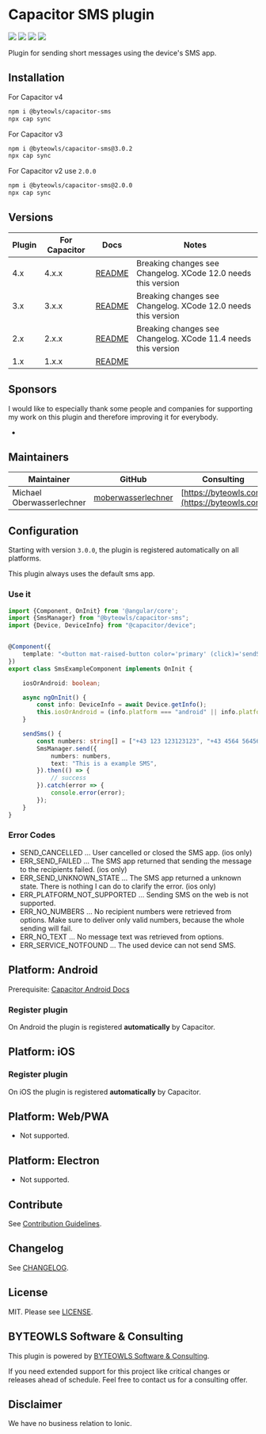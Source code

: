 # Capacitor SMS plugin

<a href="#sponsors"><img src="https://img.shields.io/badge/plugin-Sponsors-blue?style=flat-square" /></a>
<a href="https://www.npmjs.com/package/@byteowls/capacitor-sms"><img src="https://img.shields.io/npm/dw/@byteowls/capacitor-sms?style=flat-square" /></a>
<a href="https://www.npmjs.com/package/@byteowls/capacitor-sms"><img src="https://img.shields.io/npm/v/@byteowls/capacitor-sms?style=flat-square" /></a>
<a href="LICENSE"><img src="https://img.shields.io/npm/l/@byteowls/capacitor-sms?style=flat-square" /></a>

Plugin for sending short messages using the device's SMS app.

## Installation

For Capacitor v4
```bash
npm i @byteowls/capacitor-sms
npx cap sync
```

For Capacitor v3
```bash
npm i @byteowls/capacitor-sms@3.0.2
npx cap sync
```

For Capacitor v2 use `2.0.0`
```bash
npm i @byteowls/capacitor-sms@2.0.0
npx cap sync
```

## Versions

| Plugin | For Capacitor | Docs                                                                               | Notes                          |
|--------|---------------|------------------------------------------------------------------------------------|--------------------------------|
| 4.x    | 4.x.x         | [README](./README.md)                                                              | Breaking changes see Changelog. XCode 12.0 needs this version  |
| 3.x    | 3.x.x         | [README](https://github.com/moberwasserlechner/capacitor-sms/blob/3.0.2/README.md) | Breaking changes see Changelog. XCode 12.0 needs this version  |
| 2.x    | 2.x.x         | [README](https://github.com/moberwasserlechner/capacitor-sms/blob/2.0.0/README.md) | Breaking changes see Changelog. XCode 11.4 needs this version  |
| 1.x    | 1.x.x         | [README](https://github.com/moberwasserlechner/capacitor-sms/blob/1.0.0/README.md) |                                |

## Sponsors

I would like to especially thank some people and companies for supporting my work on this plugin and therefore improving it for everybody.

*

## Maintainers

| Maintainer | GitHub | Consulting                                   |
| -----------| -------|----------------------------------------------|
| Michael Oberwasserlechner | [moberwasserlechner](https://github.com/moberwasserlechner) | [https://byteowls.com](https://byteowls.com) |


## Configuration

Starting with version `3.0.0`, the plugin is registered automatically on all platforms.

This plugin always uses the default sms app.

### Use it

```typescript
import {Component, OnInit} from '@angular/core';
import {SmsManager} from "@byteowls/capacitor-sms";
import {Device, DeviceInfo} from "@capacitor/device";


@Component({
    template: "<button mat-raised-button color='primary' (click)='sendSms()'>Send SMS now!</button>"
})
export class SmsExampleComponent implements OnInit {

    iosOrAndroid: boolean;

    async ngOnInit() {
        const info: DeviceInfo = await Device.getInfo();
        this.iosOrAndroid = (info.platform === "android" || info.platform === "ios");
    }

    sendSms() {
        const numbers: string[] = ["+43 123 123123123", "+43 4564 56456456"];
        SmsManager.send({
            numbers: numbers,
            text: "This is a example SMS",
        }).then(() => {
            // success
        }).catch(error => {
            console.error(error);
        });
    }
}
```

### Error Codes

* SEND_CANCELLED ... User cancelled or closed the SMS app. (ios only)
* ERR_SEND_FAILED ... The SMS app returned that sending the message to the recipients failed. (ios only)
* ERR_SEND_UNKNOWN_STATE ... The SMS app returned a unknown state. There is nothing I can do to clarify the error. (ios only)
* ERR_PLATFORM_NOT_SUPPORTED ... Sending SMS on the web is not supported.
* ERR_NO_NUMBERS ... No recipient numbers were retrieved from options. Make sure to deliver only valid numbers, because the whole sending will fail.
* ERR_NO_TEXT ... No message text was retrieved from options.
* ERR_SERVICE_NOTFOUND ... The used device can not send SMS.

## Platform: Android

Prerequisite: [Capacitor Android Docs](https://capacitor.ionicframework.com/docs/android/configuration)

### Register plugin
On Android the plugin is registered **automatically** by Capacitor.

## Platform: iOS

### Register plugin
On iOS the plugin is registered **automatically** by Capacitor.

## Platform: Web/PWA

- Not supported.

## Platform: Electron

- Not supported.

## Contribute
See [Contribution Guidelines](./.github/CONTRIBUTING.md).

## Changelog
See [CHANGELOG](./CHANGELOG.md).

## License
MIT. Please see [LICENSE](./LICENSE).

## BYTEOWLS Software & Consulting

This plugin is powered by [BYTEOWLS Software & Consulting](https://byteowls.com).

If you need extended support for this project like critical changes or releases ahead of schedule. Feel free to contact us for a consulting offer.

## Disclaimer

We have no business relation to Ionic.
